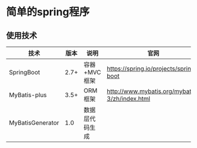 # 简单的spring程序

## 使用技术

| 技术               | 版本   | 说明       | 官网                                             |
|------------------|------|----------|------------------------------------------------|
| SpringBoot       | 2.7+ | 容器+MVC框架 | https://spring.io/projects/spring-boot         |
| MyBatis-plus     | 3.5+ | ORM框架    | http://www.mybatis.org/mybatis-3/zh/index.html |
| MyBatisGenerator | 1.0  | 数据层代码生成  |                                                |                    
